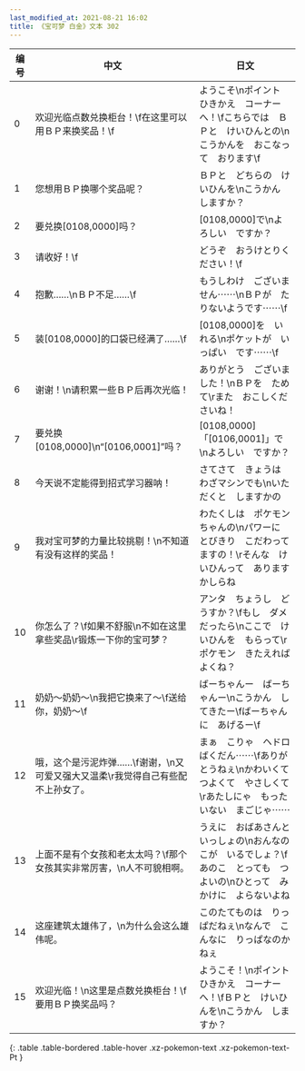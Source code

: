 ```yaml
---
last_modified_at: 2021-08-21 16:02
title: 《宝可梦 白金》文本 302
---
```

| 编号 | 中文 | 日文 |
| ---- | ---- | ---- |
| 0 | 欢迎光临点数兑换柜台！\f在这里可以用ＢＰ来换奖品！\f | ようこそ\nポイント　ひきかえ　コーナーへ！\fこちらでは　ＢＰと　けいひんとの\nこうかんを　おこなって　おります\f |
| 1 | 您想用ＢＰ换哪个奖品呢？ | ＢＰと　どちらの　けいひんを\nこうかん　しますか？ |
| 2 | 要兑换[0108,0000]吗？ | [0108,0000]で\nよろしい　ですか？ |
| 3 | 请收好！\f | どうぞ　おうけとりください！\f |
| 4 | 抱歉……\nＢＰ不足……\f | もうしわけ　ございません⋯⋯\nＢＰが　たりないようです⋯⋯\f |
| 5 | 装[0108,0000]的口袋已经满了……\f | [0108,0000]を　いれる\nポケットが　いっぱい　です⋯⋯\f |
| 6 | 谢谢！\n请积累一些ＢＰ后再次光临！ | ありがとう　ございました！\nＢＰを　ためて\rまた　おこしくださいね！ |
| 7 | 要兑换[0108,0000]\n“[0106,0001]”吗？ | [0108,0000]「[0106,0001]」で\nよろしい　ですか？ |
| 8 | 今天说不定能得到招式学习器呐！ | さてさて　きょうは　わざマシンでも\nいただくと　しますかの |
| 9 | 我对宝可梦的力量比较挑剔！\n不知道有没有这样的奖品！ | わたくしは　ポケモンちゃんの\nパワーに　とびきり　こだわってますの！\rそんな　けいひんって　ありますかしらね |
| 10 | 你怎么了？\f如果不舒服\n不如在这里拿些奖品\r锻炼一下你的宝可梦？ | アンタ　ちょうし　どうすか？\fもし　ダメだったら\nここで　けいひんを　もらって\rポケモン　きたえれば　よくね？ |
| 11 | 奶奶～奶奶～\n我把它换来了～\f送给你，奶奶～\f | ばーちゃんー　ばーちゃんー\nこうかん　してきたー\fばーちゃんに　あげるー\f |
| 12 | 哦，这个是污泥炸弹……\f谢谢，\n又可爱又强大又温柔\r我觉得自己有些配不上孙女了。 | まぁ　こりゃ　ヘドロばくだん⋯⋯\fありがとうねぇ\nかわいくて　つよくて　やさしくて\rあたしにゃ　もったいない　まごじゃ⋯⋯ |
| 13 | 上面不是有个女孩和老太太吗？\f那个女孩其实非常厉害，\n人不可貌相啊。 | うえに　おばあさんと　いっしょの\nおんなのこが　いるでしょ？\fあのこ　とっても　つよいの\nひとって　みかけに　よらないよね |
| 14 | 这座建筑太雄伟了，\n为什么会这么雄伟呢。 | このたてものは　りっぱだねぇ\nなんで　こんなに　りっぱなのかねぇ |
| 15 | 欢迎光临！\n这里是点数兑换柜台！\f要用ＢＰ换奖品吗？ | ようこそ！\nポイント　ひきかえ　コーナーへ！\fＢＰと　けいひんを\nこうかん　しますか？ |
{: .table .table-bordered .table-hover .xz-pokemon-text .xz-pokemon-text-Pt }